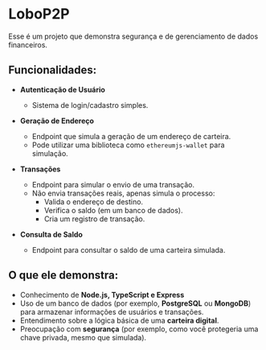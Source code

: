 # LoboP2P
Esse é um projeto que demonstra segurança e de gerenciamento de dados financeiros.

## Funcionalidades:
- **Autenticação de Usuário**
  - Sistema de login/cadastro simples.

- **Geração de Endereço**
  - Endpoint que simula a geração de um endereço de carteira.
  - Pode utilizar uma biblioteca como `ethereumjs-wallet` para simulação.

- **Transações**
  - Endpoint para simular o envio de uma transação.
  - Não envia transações reais, apenas simula o processo:
    - Valida o endereço de destino.
    - Verifica o saldo (em um banco de dados).
    - Cria um registro de transação.

- **Consulta de Saldo**
  - Endpoint para consultar o saldo de uma carteira simulada.
    
## O que ele demonstra:
- Conhecimento de **Node.js, TypeScript e Express**
- Uso de um banco de dados (por exemplo, **PostgreSQL** ou **MongoDB**) para armazenar informações de usuários e transações.
- Entendimento sobre a lógica básica de uma **carteira digital**.
- Preocupação com **segurança** (por exemplo, como você protegeria uma chave privada, mesmo que simulada).
